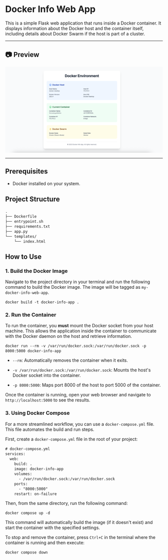 # Docker Info Web App

This is a simple Flask web application that runs inside a Docker container. It displays information about the Docker host and the container itself, including details about Docker Swarm if the host is part of a cluster.

---

## 📷 Preview
![Docker Info Web App Screenshot](images/screenshot.png)

---


## Prerequisites

* Docker installed on your system.

## Project Structure
```
.
├── Dockerfile
├── entrypoint.sh
├── requirements.txt
├── app.py
└── templates/
    └── index.html

```

## How to Use

### 1. Build the Docker Image

Navigate to the project directory in your terminal and run the following command to build the Docker image. The image will be tagged as `my-docker-info-web-app`.

````
docker build -t docker-info-app .
````

### 2. Run the Container

To run the container, you **must** mount the Docker socket from your host machine. This allows the application inside the container to communicate with the Docker daemon on the host and retrieve information.

`````
docker run --rm -v /var/run/docker.sock:/var/run/docker.sock -p 8000:5000 docker-info-app

`````


* `--rm`: Automatically removes the container when it exits.

* `-v /var/run/docker.sock:/var/run/docker.sock`: Mounts the host's Docker socket into the container.

* `-p 8000:5000`: Maps port 8000 of the host to port 5000 of the container.

Once the container is running, open your web browser and navigate to `http://localhost:5000` to see the results.

### 3. Using Docker Compose

For a more streamlined workflow, you can use a `docker-compose.yml` file. This file automates the build and run steps.

First, create a `docker-compose.yml` file in the root of your project:

````
# docker-compose.yml
services:
  web:
    build: .
    image: docker-info-app
    volumes:
      - /var/run/docker.sock:/var/run/docker.sock
    ports:
      - "8000:5000"
    restart: on-failure
````


Then, from the same directory, run the following command:

````
docker compose up -d
````


This command will automatically build the image (if it doesn't exist) and start the container with the specified settings.

To stop and remove the container, press `Ctrl+C` in the terminal where the container is running and then execute:

````
docker compose down
````